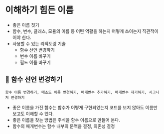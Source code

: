 # 이해하기 힘든 이름

- 좋은 이름 짓기
- 함수, 변수, 클래스, 모듈의 이름 등 어떤 역활을 하는지 어떻게 쓰이는지 직관적이어야 한다.
- 사용할 수 있는 리팩토링 기술
  + 함수 선언 변경하기
  + 변수 이름 바꾸기
  + 필드 이름 바꾸기


## :book: 함수 선언 변경하기

```
함수 이름 변경하기, 메소드 이름 변경하기, 매개변수 추가하기, 매개변수 제거하기, 시그니처 변경하기
```

- 좋은 이름을 가진 함수는 함수가 어떻게 구현되었는지 코드를 보지 않아도 이름만 보고도 이해할 수 있다.
- 좋은 이름을 찾는 방법은 주석을 함수 이름으로 만들어 본다.
- 함수의 매개변수는 함수 내부의 문맥을 결정, 의존성 결정
